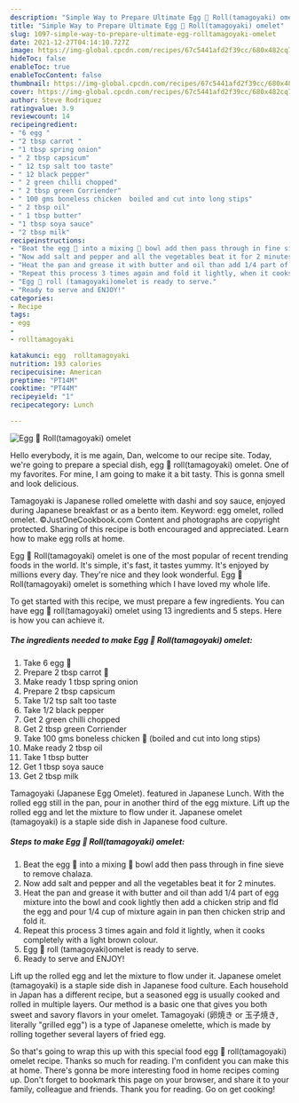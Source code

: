 ```yaml
---
description: "Simple Way to Prepare Ultimate Egg 🥚 Roll(tamagoyaki) omelet"
title: "Simple Way to Prepare Ultimate Egg 🥚 Roll(tamagoyaki) omelet"
slug: 1097-simple-way-to-prepare-ultimate-egg-rolltamagoyaki-omelet
date: 2021-12-27T04:14:10.727Z
image: https://img-global.cpcdn.com/recipes/67c5441afd2f39cc/680x482cq70/egg-rolltamagoyaki-omelet-recipe-main-photo.jpg
hideToc: false
enableToc: true
enableTocContent: false
thumbnail: https://img-global.cpcdn.com/recipes/67c5441afd2f39cc/680x482cq70/egg-rolltamagoyaki-omelet-recipe-main-photo.jpg
cover: https://img-global.cpcdn.com/recipes/67c5441afd2f39cc/680x482cq70/egg-rolltamagoyaki-omelet-recipe-main-photo.jpg
author: Steve Rodriquez
ratingvalue: 3.9
reviewcount: 14
recipeingredient:
- "6 egg "
- "2 tbsp carrot "
- "1 tbsp spring onion"
- " 2 tbsp capsicum"
- " 12 tsp salt too taste"
- " 12 black pepper"
- " 2 green chilli chopped"
- " 2 tbsp green Corriender"
- " 100 gms boneless chicken  boiled and cut into long stips"
- " 2 tbsp oil"
- " 1 tbsp butter"
- "1 tbsp soya sauce"
- "2 tbsp milk"
recipeinstructions:
- "Beat the egg 🥚 into a mixing 🍲 bowl add then pass through in fine sieve to remove chalaza."
- "Now add salt and pepper and all the vegetables beat it for 2 minutes."
- "Heat the pan and grease it with butter and oil than add 1/4 part of egg mixture into the bowl and cook lightly then add a chicken strip and fld the egg and pour 1/4 cup of mixture again in pan then chicken strip and fold it."
- "Repeat this process 3 times again and fold it lightly, when it cooks completely with a light brown colour."
- "Egg 🥚 roll (tamagoyaki)omelet is ready to serve."
- "Ready to serve and ENJOY!"
categories:
- Recipe
tags:
- egg
- 
- rolltamagoyaki

katakunci: egg  rolltamagoyaki 
nutrition: 193 calories
recipecuisine: American
preptime: "PT14M"
cooktime: "PT44M"
recipeyield: "1"
recipecategory: Lunch

---
```



![Egg 🥚 Roll(tamagoyaki) omelet](https://img-global.cpcdn.com/recipes/67c5441afd2f39cc/680x482cq70/egg-rolltamagoyaki-omelet-recipe-main-photo.jpg)

Hello everybody, it is me again, Dan, welcome to our recipe site. Today, we're going to prepare a special dish, egg 🥚 roll(tamagoyaki) omelet. One of my favorites. For mine, I am going to make it a bit tasty. This is gonna smell and look delicious.

Tamagoyaki is Japanese rolled omelette with dashi and soy sauce, enjoyed during Japanese breakfast or as a bento item. Keyword: egg omelet, rolled omelet. ©JustOneCookbook.com Content and photographs are copyright protected. Sharing of this recipe is both encouraged and appreciated. Learn how to make egg rolls at home.

Egg 🥚 Roll(tamagoyaki) omelet is one of the most popular of recent trending foods in the world. It's simple, it's fast, it tastes yummy. It's enjoyed by millions every day. They're nice and they look wonderful. Egg 🥚 Roll(tamagoyaki) omelet is something which I have loved my whole life.


To get started with this recipe, we must prepare a few ingredients. You can have egg 🥚 roll(tamagoyaki) omelet using 13 ingredients and 5 steps. Here is how you can achieve it.

<!--inarticleads1-->

##### The ingredients needed to make Egg 🥚 Roll(tamagoyaki) omelet:

1. Take 6 egg 🥚
1. Prepare 2 tbsp carrot 🥕
1. Make ready 1 tbsp spring onion
1. Prepare  2 tbsp capsicum
1. Take  1/2 tsp salt too taste
1. Take  1/2 black pepper
1. Get  2 green chilli chopped
1. Get  2 tbsp green Corriender
1. Take  100 gms boneless chicken 🐓 (boiled and cut into long stips)
1. Make ready  2 tbsp oil
1. Take  1 tbsp butter
1. Get 1 tbsp soya sauce
1. Get 2 tbsp milk


Tamagoyaki (Japanese Egg Omelet). featured in Japanese Lunch. With the rolled egg still in the pan, pour in another third of the egg mixture. Lift up the rolled egg and let the mixture to flow under it. Japanese omelet (tamagoyaki) is a staple side dish in Japanese food culture. 

<!--inarticleads2-->

##### Steps to make Egg 🥚 Roll(tamagoyaki) omelet:

1. Beat the egg 🥚 into a mixing 🍲 bowl add then pass through in fine sieve to remove chalaza.
1. Now add salt and pepper and all the vegetables beat it for 2 minutes.
1. Heat the pan and grease it with butter and oil than add 1/4 part of egg mixture into the bowl and cook lightly then add a chicken strip and fld the egg and pour 1/4 cup of mixture again in pan then chicken strip and fold it.
1. Repeat this process 3 times again and fold it lightly, when it cooks completely with a light brown colour.
1. Egg 🥚 roll (tamagoyaki)omelet is ready to serve.
1. Ready to serve and ENJOY!

Lift up the rolled egg and let the mixture to flow under it. Japanese omelet (tamagoyaki) is a staple side dish in Japanese food culture. Each household in Japan has a different recipe, but a seasoned egg is usually cooked and rolled in multiple layers. Our method is a basic one that gives you both sweet and savory flavors in your omelet. Tamagoyaki (卵焼き or 玉子焼き, literally &#34;grilled egg&#34;) is a type of Japanese omelette, which is made by rolling together several layers of fried egg. 

So that's going to wrap this up with this special food egg 🥚 roll(tamagoyaki) omelet recipe. Thanks so much for reading. I'm confident you can make this at home. There's gonna be more interesting food in home recipes coming up. Don't forget to bookmark this page on your browser, and share it to your family, colleague and friends. Thank you for reading. Go on get cooking!

